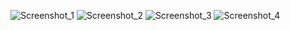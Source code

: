 
![Screenshot_1](https://user-images.githubusercontent.com/90219892/153259988-d388eb56-d2b0-4a96-bcbb-81e615d5cc80.jpg)
![Screenshot_2](https://user-images.githubusercontent.com/90219892/153260002-de4adf38-efb6-44d7-b230-6821deb5407c.jpg)
![Screenshot_3](https://user-images.githubusercontent.com/90219892/153260019-33511346-fe12-4860-9f53-0c1aacd79a74.jpg)
![Screenshot_4](https://user-images.githubusercontent.com/90219892/153260030-96fd7958-7f46-4624-858c-51b424696a6b.jpg)
